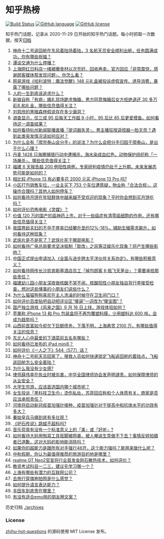 # 知乎热榜
[![Build Status](https://github.com/ToWeLong/zhihu-hot-questions/workflows/CI/badge.svg)](https://github.com/ToWeLong/zhihu-hot-questions/actions)
[![GitHub language](https://img.shields.io/badge/language-golang-orange.svg)](https://golang.org/)
[![GitHub license](https://img.shields.io/github/license/ToWeLong/zhihu-hot-questions)](https://github.com/ToWeLong/zhihu-hot-questions/blob/main/LICENSE)

知乎热门话题，记录从 2020-11-29 日开始的知乎热门话题。每小时抓取一次数据，按天[归档](./archives)

<!-- BEGIN -->

1. [神舟十二号返回舱在东风着陆场着陆，3 名航天员安全顺利出舱，任务圆满成功，你有哪些祝福？](https://www.zhihu.com/question/486903558)
1. [谭谈交通为什么停播？](https://www.zhihu.com/question/322357580)
1. [上海网红日料店一绪被曝食材以次充好、回收再卖，官方回应「非常震惊，感谢顾客媒体帮发现问题」，你怎么看？](https://www.zhihu.com/question/486860382)
1. [网易游戏《哈利波特：魔法觉醒》148 元礼盒被投诉虚假宣传、诱导消费，暴露了哪些问题？](https://www.zhihu.com/question/486055459)
1. [人的一生到底该追求什么？](https://www.zhihu.com/question/38869606)
1. [新娘自称「有病」婚礼现场跪求悔婚，男方同意悔婚后女方拒绝退还 30 多万彩礼和礼金，哪些信息值得关注？](https://www.zhihu.com/question/487396480)
1. [刘慈欣的黑暗森林假说存在多少漏洞？](https://www.zhihu.com/question/451440009)
1. [调查显示，仅三成 95 后每天工作超 9 小时，95 后比 85 后更爱摸鱼，如何看待这一调查结果？](https://www.zhihu.com/question/487345838)
1. [如何看待杭州新闻联播直播「提词器失灵」，男主播狂按遥控器一脸无奈？遇到此类突发情况该如何应对？](https://www.zhihu.com/question/487183789)
1. [为什么会有「爬完泰山会分手」的说法？为什么会把分手归因于爬泰山，是出于什么心理？](https://www.zhihu.com/question/446705543)
1. [丹麦 1428 只海豚捕猎行动中遭捕杀，海水染成血红色，动物保护组织称「一场屠杀」，哪些信息值得关注？](https://www.zhihu.com/question/486715589)
1. [福建 6 天报告超 200 例阳性病例，专家研判疫情仍处于上升期，未来发展态势可能是如何的？](https://www.zhihu.com/question/487338745)
1. [相比较 iPhone 13 有必要多花 2000 元买 iPhone 13 Pro 吗?](https://www.zhihu.com/question/486972280)
1. [小区打包销售车位，一业主买下 753 个车位遭质疑，物业称「合法合规」，这操作合理吗？其他人如何停车？](https://www.zhihu.com/question/487008104)
1. [如何看待月饼在年轻群体中越来越不受欢迎的现象？平时你会想到买月饼吃吗？](https://www.zhihu.com/question/485591001)
1. [如何评价恐怖电影《灵媒》？](https://www.zhihu.com/question/448539174)
1. [价值 120 万的国产抗癌神药上市，对于一些癌症有清零癌细胞的作用，还有哪些信息值得关注？](https://www.zhihu.com/question/487048154)
1. [我国育龄夫妇的不孕不育率已经攀升至约12%-18%，辅助生殖需求飙升，如何看待这种现象？](https://www.zhihu.com/question/486954863)
1. [武侠片是不是死了？武侠片死于哪部电影？](https://www.zhihu.com/question/19633656)
1. [如何看待广电总局要求坚决抵制「耽改」之风等泛娱乐化现象？将产生哪些影响？](https://www.zhihu.com/question/487337737)
1. [中国正式提出申请加入《全面与进步跨太平洋伙伴关系协定》，有哪些积极意义？](https://www.zhihu.com/question/487298162)
1. [如何看待网传长沙凯宾斯基酒店员工「掉包顾客 6 瓶飞天茅台」？需要承担那些责任？](https://www.zhihu.com/question/485874979)
1. [福建幼儿园小朋友深夜做核酸不哭不闹，核酸阳性小朋友独自背行李接受检查，想对这些懂事的小朋友们说些什么？](https://www.zhihu.com/question/487238728)
1. [为什么猫猫狗狗喜欢在主人洗澡的时候守在卫生间门口？](https://www.zhihu.com/question/20194393)
1. [如何评价百度贴吧自动把评论区“傻逼”一词改为“傻宝图”？](https://www.zhihu.com/question/486910251)
1. [国产独立游戏《风来之国》9 月 16 日上线，游戏体验如何？](https://www.zhihu.com/question/487026882)
1. [苹果称 iPhone 13 和 Pro 包装盒将不再包覆塑料膜，少用塑料达 600 吨，会成为趋势吗？](https://www.zhihu.com/question/487009832)
1. [山西前首富如今却欠下巨额债务，下落不明，上海悬赏 2100 万，有哪些值得关注的信息？](https://www.zhihu.com/question/487252576)
1. [东北人心中最爱的下酒菜前五名有哪些？](https://www.zhihu.com/question/477928234)
1. [如何看待已发布的 iPad mini6？](https://www.zhihu.com/question/483103417)
1. [如何评价《一人之下》544（577）话？](https://www.zhihu.com/question/487320343)
1. [神舟十二号航天员回家了，搜救人员如何快速锁定飞船返回舱的着陆点，飞船返回舱怎么安全着陆？](https://www.zhihu.com/question/487185137)
1. [为什么我没有少女感?](https://www.zhihu.com/question/437488060)
1. [律师薛伟幸在执业时被杀害，中华全国律师协会发声明谴责，如何保障律师的从业安全？](https://www.zhihu.com/question/486749468)
1. [大学生穷游，应该首选国内哪个城市呢？](https://www.zhihu.com/question/481768877)
1. [女生投诉「黑科技卫生巾」烫伤私处，苏菲回应称和个人体质有关，商家是否应当承担责任？](https://www.zhihu.com/question/487394477)
1. [河南将启动新冠疫苗加强针接种，疫苗加强针对于提高中和抗体水平的功效有多大？](https://www.zhihu.com/question/487338372)
1. [秦始皇兵马俑到底有多壮观？](https://www.zhihu.com/question/64107181)
1. [《炉石传说》跳蛙不超标吗?](https://www.zhihu.com/question/486829367)
1. [音乐究竟有没有一个标准意义上的「美」或「好听」?](https://www.zhihu.com/question/486744270)
1. [如何看待大妈用掏耳工具抠脚被网暴，被人嘲讽生意做不下去？事情反转拍摄者已道歉，这对大妈的影响能消除吗？](https://www.zhihu.com/question/487198728)
1. [如果你的超能力是跟所有对手强行46开，这个能力强吗？能用来做什么呢？](https://www.zhihu.com/question/476362902)
1. [中秋假期，你认为最值得推荐的旅游目的地是哪里？](https://www.zhihu.com/question/484009818)
1. [realme GT Neo2官宣将行业首发金刚石散热技术，如何评价？](https://www.zhihu.com/question/487152705)
1. [教资考试科目一二三，建议先学习哪一个？](https://www.zhihu.com/question/473021172)
1. [上海有哪些有潜力的互联网公司？](https://www.zhihu.com/question/298113973)
1. [去旅行穿旗袍拍照是什么感觉？](https://www.zhihu.com/question/40431112)
1. [如何提升语言表达能力？](https://www.zhihu.com/question/265406202)
1. [丰田车到底贵在哪里？](https://www.zhihu.com/question/461630432)
1. [有没有适合emo用的朋友圈文案？](https://www.zhihu.com/question/482216799)

<!-- END -->

历史归档 [./archives](./archives)


### License
[zhihu-hot-questions](https://github.com/towelong/zhihu-hot-questions) 的源码使用 MIT License 发布。